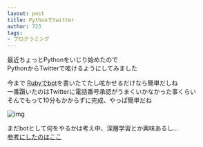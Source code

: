 ```yaml
---
layout: post
title: Pythonでtwitter
author: 723
tags:
- プログラミング
---
```

最近ちょっとPythonをいじり始めたので  
PythonからTwitterで呟けるようにしてみました  

今まで [Rubyでbot](https://twitter.com/rb723bot)を書いたてたし呟かせるだけなら簡単だしね  
一番躓いたのはTwitterに電話番号承認がうまくいかなかった事くらい  
そんでもって10分もかからずに完成、やっぱ簡単だね  

![img]({{site.baseurl}}/images/2016-07-21-chobo.png) 
   
まだbotとして何をやるかは考え中、深層学習とか興味あるし...  
[参考にしたのはここ](http://kivantium.hateblo.jp/entry/2015/01/03/000225)
